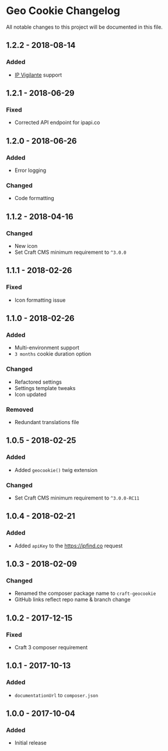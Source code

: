 # Geo Cookie Changelog

All notable changes to this project will be documented in this file.

## 1.2.2 - 2018-08-14

### Added
- [IP Vigilante](https://www.ipvigilante.com) support

## 1.2.1 - 2018-06-29

### Fixed
- Corrected API endpoint for ipapi.co

## 1.2.0 - 2018-06-26

### Added
- Error logging

### Changed
- Code formatting

## 1.1.2 - 2018-04-16

### Changed
- New icon
- Set Craft CMS minimum requirement to `^3.0.0`

## 1.1.1 - 2018-02-26

### Fixed
- Icon formatting issue

## 1.1.0 - 2018-02-26

### Added
- Multi-environment support
- `3 months` cookie duration option

### Changed
- Refactored settings
- Settings template tweaks
- Icon updated

### Removed
- Redundant translations file

## 1.0.5 - 2018-02-25

### Added
- Added `geocookie()` twig extension

### Changed
- Set Craft CMS minimum requirement to `^3.0.0-RC11`

## 1.0.4 - 2018-02-21

### Added
- Added `apiKey` to the https://ipfind.co request

## 1.0.3 - 2018-02-09

### Changed
- Renamed the composer package name to `craft-geocookie`
- GitHub links reflect repo name & branch change

## 1.0.2 - 2017-12-15

### Fixed
- Craft 3 composer requirement

## 1.0.1 - 2017-10-13

### Added
- `documentationUrl` to `composer.json`

## 1.0.0 - 2017-10-04

### Added
- Initial release
